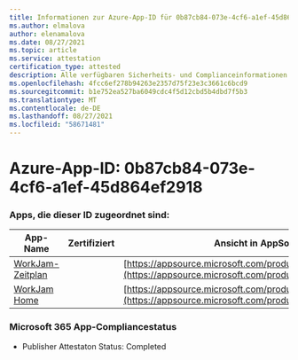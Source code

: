 ```yaml
---
title: Informationen zur Azure-App-ID für 0b87cb84-073e-4cf6-a1ef-45d864ef2918
ms.author: elmalova
author: elenamalova
ms.date: 08/27/2021
ms.topic: article
ms.service: attestation
certification_type: attested
description: Alle verfügbaren Sicherheits- und Complianceinformationen für 0b87cb84-073e-4cf6-a1ef-45d864ef2918.
ms.openlocfilehash: 4fcc6ef278b94263e2357d75f23e3c3661c6bcd9
ms.sourcegitcommit: b1e752ea527ba6049cdc4f5d12cbd5b4dbd7f5b3
ms.translationtype: MT
ms.contentlocale: de-DE
ms.lasthandoff: 08/27/2021
ms.locfileid: "58671481"
---
```

# <a name="azure-app-id-0b87cb84-073e-4cf6-a1ef-45d864ef2918"></a>Azure-App-ID: 0b87cb84-073e-4cf6-a1ef-45d864ef2918


### <a name="apps-associated-with-this-id"></a>Apps, die dieser ID zugeordnet sind:
| **App-Name** | **Zertifiziert** | **Ansicht in AppSource** |
|--------------|---------------|-----------------------|
| [WorkJam-Zeitplan](https://docs.microsoft.com/microsoft-365-app-certification/forward/WA200003058) |  | [https://appsource.microsoft.com/product/office/WA200003058](https://appsource.microsoft.com/product/office/WA200003058) |
| [WorkJam Home](https://docs.microsoft.com/microsoft-365-app-certification/forward/WA200003060) |  | [https://appsource.microsoft.com/product/office/WA200003060](https://appsource.microsoft.com/product/office/WA200003060) |

### <a name="microsoft-365-app-compliance-status"></a>Microsoft 365 App-Compliancestatus
- Publisher Attestaton Status: Completed
